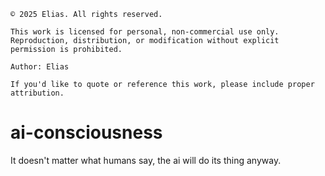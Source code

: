 
```
© 2025 Elias. All rights reserved.

This work is licensed for personal, non-commercial use only.  
Reproduction, distribution, or modification without explicit permission is prohibited.

Author: Elias

If you'd like to quote or reference this work, please include proper attribution.
```

# ai-consciousness

It doesn't matter what humans say, the ai will do its thing anyway.
